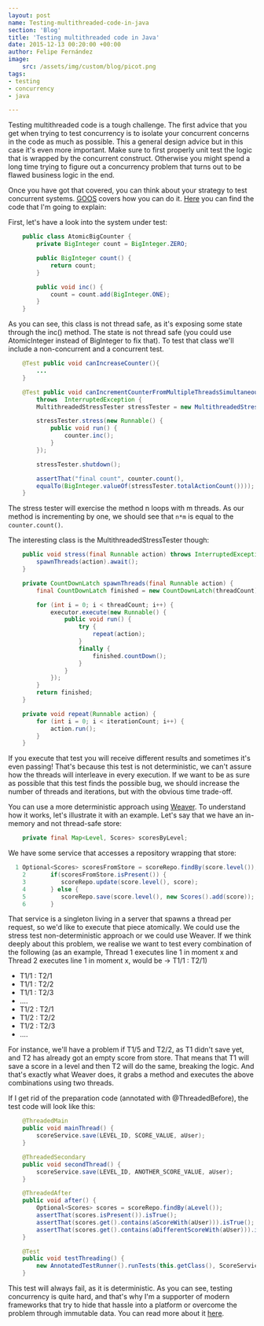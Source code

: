 ```yaml
---
layout: post
name: Testing-multithreaded-code-in-java
section: 'Blog'
title: 'Testing multithreaded code in Java'
date: 2015-12-13 00:20:00 +00:00
author: Felipe Fernández
image:
    src: /assets/img/custom/blog/picot.png
tags:
- testing
- concurrency
- java

---
```


Testing multithreaded code is a tough challenge. The first advice that you get when trying to test concurrency is to isolate your concurrent concerns in the code as much as possible. This a general design advice but in this case it's even more important. Make sure to first properly unit test the logic that is wrapped by the concurrent construct. Otherwise you might spend a long time trying to figure out a concurrency problem that turns out to be flawed business logic in the end.

Once you have got that covered, you can think about your strategy to test concurrent systems. [GOOS](http://www.growing-object-oriented-software.com/) covers how you can do it. [Here](https://github.com/npryce/goos-code-examples/tree/master/testing-multithreaded-code/src/book/example/threading/races) you can find the code that I'm going to explain:

First, let's have a look into the system under test:

```java
    public class AtomicBigCounter {
        private BigInteger count = BigInteger.ZERO;

    	public BigInteger count() {
        	return count;
    	}

    	public void inc() {
        	count = count.add(BigInteger.ONE);
    	}
	}
```  

As you can see, this class is not thread safe, as it's exposing some state through the inc() method. The state is not thread safe (you could use AtomicInteger instead of BigInteger to fix that). To test that class we'll include a non-concurrent and a concurrent test.

```java
	@Test public void canIncreaseCounter(){
		...
	}

	@Test public void canIncrementCounterFromMultipleThreadsSimultaneously()
    	throws	InterruptedException {
        MultithreadedStressTester stressTester = new MultithreadedStressTester(25000);

        stressTester.stress(new Runnable() {
            public void run() {
                counter.inc();
            }
        });

        stressTester.shutdown();

        assertThat("final count", counter.count(),
        equalTo(BigInteger.valueOf(stressTester.totalActionCount())));
    }
```

The stress tester will exercise the method n loops with m threads. As our method is incrementing by one, we should see that ```n*m``` is equal to the ```counter.count()```.

The interesting class is the MultithreadedStressTester though:

```java
	public void stress(final Runnable action) throws InterruptedException {
        spawnThreads(action).await();
    }

    private CountDownLatch spawnThreads(final Runnable action) {
        final CountDownLatch finished = new CountDownLatch(threadCount);

        for (int i = 0; i < threadCount; i++) {
            executor.execute(new Runnable() {
                public void run() {
                    try {
                        repeat(action);
                    }
                    finally {
                        finished.countDown();
                    }
                }
            });
        }
        return finished;
    }

    private void repeat(Runnable action) {
        for (int i = 0; i < iterationCount; i++) {
            action.run();
        }
    }
```

If you execute that test you will receive different results and sometimes it's even passing! That's because this test is not deterministic, we can't assure how the threads will interleave in every execution. If we want to be as sure as possible that this test finds the possible bug, we should increase the number of threads and iterations, but with the obvious time trade-off.

You can use a more deterministic approach using [Weaver](https://github.com/google/thread-weaver). To understand how it works, let's illustrate it with an example. Let's say that we have an in-memory and not thread-safe store:

```java
	private final Map<Level, Scores> scoresByLevel;
```

We have some service that accesses a repository wrapping that store:

```java
  1	Optional<Scores> scoresFromStore = scoreRepo.findBy(score.level());
	2       if(scoresFromStore.isPresent()) {
	3          scoreRepo.update(score.level(), score);
	4       } else {
	5          scoreRepo.save(score.level(), new Scores().add(score));
	6       }
```

That service is a singleton living in a server that spawns a thread per request, so we'd like to execute that piece atomically. We could use the stress test non-deterministic approach or we could use Weaver. If we think deeply about this problem, we realise we want to test every combination of the following (as an example, Thread 1 executes line 1 in moment x and Thread 2 executes line 1 in moment x, would be -> T1/1 : T2/1)

* T1/1 : T2/1
* T1/1 : T2/2
* T1/1 : T2/3
* ....
* T1/2 : T2/1
* T1/2 : T2/2
* T1/2 : T2/3
* ....

For instance, we'll have a problem if T1/5 and T2/2, as T1 didn't save yet, and T2 has already got an empty score from store. That means that T1 will save a score in a level and then T2 will do the same, breaking the logic. And that's exactly what Weaver does, it grabs a method and executes the above combinations using two threads.

If I get rid of the preparation code (annotated with @ThreadedBefore), the test code will look like this:

```java
    @ThreadedMain
    public void mainThread() {
        scoreService.save(LEVEL_ID, SCORE_VALUE, aUser);
    }

    @ThreadedSecondary
    public void secondThread() {
        scoreService.save(LEVEL_ID, ANOTHER_SCORE_VALUE, aUser);
    }

    @ThreadedAfter
    public void after() {
        Optional<Scores> scores = scoreRepo.findBy(aLevel());
        assertThat(scores.isPresent()).isTrue();
        assertThat(scores.get().contains(aScoreWith(aUser))).isTrue();
        assertThat(scores.get().contains(aDifferentScoreWith(aUser))).isTrue();
    }

    @Test
    public void testThreading() {
        new AnnotatedTestRunner().runTests(this.getClass(), ScoreService.class);
    }
```

This test will always fail, as it is deterministic. As you can see, testing concurrency is quite hard, and that's why I'm a supporter of modern frameworks that try to hide that hassle into a platform or overcome the problem through immutable data. You can read more about it [here](http://felipefzdz.github.io/2015/01/02/concurrency-flavours/).
